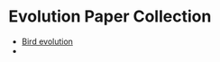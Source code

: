 # Evolution Paper Collection

- [Bird evolution](https://www-science-org.easyaccess1.lib.cuhk.edu.hk/doi/full/10.1126/science.1251385)
- 
